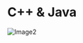 # C++ & Java
![Image2](https://play.google.com/store/apps/details?id=com.google.android.apps.photos&hl=en_US&gl=US)
